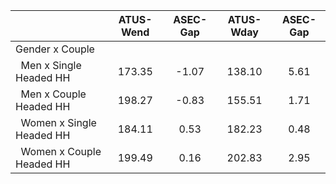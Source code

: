 
|                      |    ATUS-Wend |     ASEC-Gap |    ATUS-Wday |     ASEC-Gap |
| -------------------- | :----------: | :----------: | :----------: | :----------: |
| Gender x Couple      |              |              |              |              |
| &nbsp;&nbsp;Men x Single Headed HH |       173.35 |        -1.07 |       138.10 |         5.61 |
| &nbsp;&nbsp;Men x Couple Headed HH |       198.27 |        -0.83 |       155.51 |         1.71 |
| &nbsp;&nbsp;Women x Single Headed HH |       184.11 |         0.53 |       182.23 |         0.48 |
| &nbsp;&nbsp;Women x Couple Headed HH |       199.49 |         0.16 |       202.83 |         2.95 |

